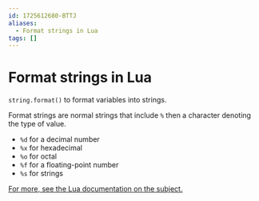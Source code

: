 ```yaml
---
id: 1725612680-BTTJ
aliases:
  - Format strings in Lua
tags: []
---
```


# Format strings in Lua

`string.format()` to format variables into strings.

Format strings are normal strings that include `%` then a character denoting the type of value.
- `%d` for a decimal number
- `%x` for hexadecimal
- `%o` for octal
- `%f` for a floating-point number
- `%s` for strings

[For more, see the Lua documentation on the subject.](https://www.lua.org/pil/20.html)

